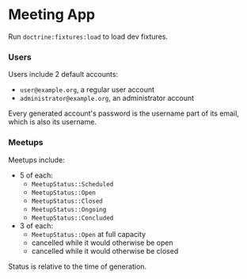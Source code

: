 # Meeting App

Run `doctrine:fixtures:load` to load dev fixtures.

### Users

Users include 2 default accounts:
* `user@example.org`, a regular user account
* `administrator@example.org`, an administrator account

Every generated account's password is the username part of its email, which is also its username.

### Meetups

Meetups include:
* 5 of each:
  * `MeetupStatus::Scheduled`
  * `MeetupStatus::Open`
  * `MeetupStatus::Closed`
  * `MeetupStatus::Ongoing`
  * `MeetupStatus::Concluded`
* 3 of each:
  * `MeetupStatus::Open` at full capacity
  * cancelled while it would otherwise be open
  * cancelled while it would otherwise be closed

Status is relative to the time of generation.

